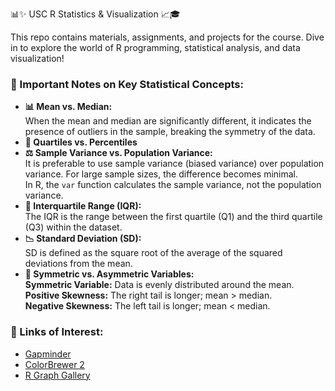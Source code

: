📊✨ USC R Statistics & Visualization 📈🎓

<p>This repo contains materials, assignments, and projects for the course. Dive in to explore the world of R programming, statistical analysis, and data visualization!</p>

<h3>📝 Important Notes on Key Statistical Concepts:</h3>

<ul>
  <li><strong>📊 Mean vs. Median:</strong><br>
      When the mean and median are significantly different, it indicates the presence of outliers in the sample, breaking the symmetry of the data.
  </li>
  <li><strong>📏 Quartiles vs. Percentiles</strong><br>
  </li>
  <li><strong>⚖️ Sample Variance vs. Population Variance:</strong><br>
      It is preferable to use sample variance (biased variance) over population variance. For large sample sizes, the difference becomes minimal.<br>
      In R, the <code>var</code> function calculates the sample variance, not the population variance.
  </li>
  <li><strong>📐 Interquartile Range (IQR):</strong><br>
      The IQR is the range between the first quartile (Q1) and the third quartile (Q3) within the dataset.
  </li>
  <li><strong>📉 Standard Deviation (SD):</strong><br>
      SD is defined as the square root of the average of the squared deviations from the mean.
  </li>
  <li><strong>🔄 Symmetric vs. Asymmetric Variables:</strong><br>
      <strong>Symmetric Variable:</strong> Data is evenly distributed around the mean.<br>
      <strong>Positive Skewness:</strong> The right tail is longer; mean > median.<br>
      <strong>Negative Skewness:</strong> The left tail is longer; mean < median.
  </li>
</ul>

<h3>🔗 Links of Interest:</h3>
<ul>
  <li><a href="https://www.gapminder.org" target="_blank">Gapminder</a></li>
  <li><a href="https://colorbrewer2.org" target="_blank">ColorBrewer 2</a></li>
  <li><a href="https://www.r-graph-gallery.com" target="_blank">R Graph Gallery</a></li>
</ul>